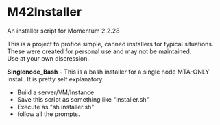 # M42Installer
An installer script for Momentum 2.2.28

This is a project to profice simple, canned installers for typical situations.  
These were created for personal use and may not be maintained.  
Use at your own discression. 

**Singlenode_Bash** - This is a bash installer for a single node MTA-ONLY install.  It is pretty self explanatory.  
 - Build a server/VM/Instance
 - Save this script as something like "installer.sh"
 - Execute as "sh installer.sh"
 - follow all the prompts.
 
 
